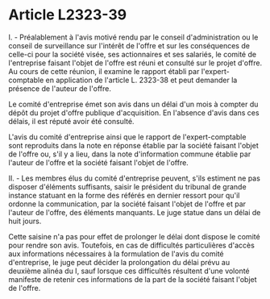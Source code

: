 # Article L2323-39

I. - Préalablement à l'avis motivé rendu par le conseil d'administration ou le conseil de surveillance sur l'intérêt de l'offre et sur les conséquences de celle-ci pour la société visée, ses actionnaires et ses salariés, le comité de l'entreprise faisant l'objet de l'offre est réuni et consulté sur le projet d'offre. Au cours de cette réunion, il examine le rapport établi par l'expert-comptable en application de l'article L. 2323-38 et peut demander la présence de l'auteur de l'offre. 

Le comité d'entreprise émet son avis dans un délai d'un mois à compter du dépôt du projet d'offre publique d'acquisition. En l'absence d'avis dans ces délais, il est réputé avoir été consulté. 

L'avis du comité d'entreprise ainsi que le rapport de l'expert-comptable sont reproduits dans la note en réponse établie par la société faisant l'objet de l'offre ou, s'il y a lieu, dans la note d'information commune établie par l'auteur de l'offre et la société faisant l'objet de l'offre. 

II. - Les membres élus du comité d'entreprise peuvent, s'ils estiment ne pas disposer d'éléments suffisants, saisir le président du tribunal de grande instance statuant en la forme des référés en dernier ressort pour qu'il ordonne la communication, par la société faisant l'objet de l'offre et par l'auteur de l'offre, des éléments manquants. Le juge statue dans un délai de huit jours. 

Cette saisine n'a pas pour effet de prolonger le délai dont dispose le comité pour rendre son avis. Toutefois, en cas de difficultés particulières d'accès aux informations nécessaires à la formulation de l'avis du comité d'entreprise, le juge peut décider la prolongation du délai prévu au deuxième alinéa du I, sauf lorsque ces difficultés résultent d'une volonté manifeste de retenir ces informations de la part de la société faisant l'objet de l'offre.